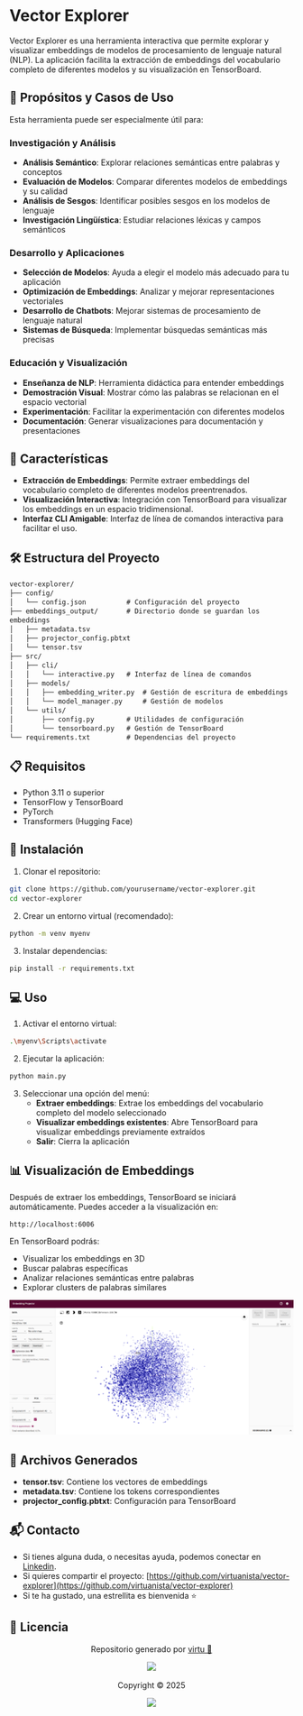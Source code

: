 # Vector Explorer

Vector Explorer es una herramienta interactiva que permite explorar y visualizar embeddings de modelos de procesamiento de lenguaje natural (NLP). La aplicación facilita la extracción de embeddings del vocabulario completo de diferentes modelos y su visualización en TensorBoard.

## 🎯 Propósitos y Casos de Uso

Esta herramienta puede ser especialmente útil para:

### Investigación y Análisis

- **Análisis Semántico**: Explorar relaciones semánticas entre palabras y conceptos
- **Evaluación de Modelos**: Comparar diferentes modelos de embeddings y su calidad
- **Análisis de Sesgos**: Identificar posibles sesgos en los modelos de lenguaje
- **Investigación Lingüística**: Estudiar relaciones léxicas y campos semánticos

### Desarrollo y Aplicaciones

- **Selección de Modelos**: Ayuda a elegir el modelo más adecuado para tu aplicación
- **Optimización de Embeddings**: Analizar y mejorar representaciones vectoriales
- **Desarrollo de Chatbots**: Mejorar sistemas de procesamiento de lenguaje natural
- **Sistemas de Búsqueda**: Implementar búsquedas semánticas más precisas

### Educación y Visualización

- **Enseñanza de NLP**: Herramienta didáctica para entender embeddings
- **Demostración Visual**: Mostrar cómo las palabras se relacionan en el espacio vectorial
- **Experimentación**: Facilitar la experimentación con diferentes modelos
- **Documentación**: Generar visualizaciones para documentación y presentaciones

## 🌟 Características

- **Extracción de Embeddings**: Permite extraer embeddings del vocabulario completo de diferentes modelos preentrenados.
- **Visualización Interactiva**: Integración con TensorBoard para visualizar los embeddings en un espacio tridimensional.
- **Interfaz CLI Amigable**: Interfaz de línea de comandos interactiva para facilitar el uso.

## 🛠️ Estructura del Proyecto

```
vector-explorer/
├── config/
│   └── config.json          # Configuración del proyecto
├── embeddings_output/       # Directorio donde se guardan los embeddings
│   ├── metadata.tsv
│   ├── projector_config.pbtxt
│   └── tensor.tsv
├── src/
│   ├── cli/
│   │   └── interactive.py   # Interfaz de línea de comandos
│   ├── models/
│   │   ├── embedding_writer.py  # Gestión de escritura de embeddings
│   │   └── model_manager.py     # Gestión de modelos
│   └── utils/
│       ├── config.py        # Utilidades de configuración
│       └── tensorboard.py   # Gestión de TensorBoard
└── requirements.txt         # Dependencias del proyecto
```

## 📋 Requisitos

- Python 3.11 o superior
- TensorFlow y TensorBoard
- PyTorch
- Transformers (Hugging Face)

## 🚀 Instalación

1. Clonar el repositorio:

```bash
git clone https://github.com/yourusername/vector-explorer.git
cd vector-explorer
```

2. Crear un entorno virtual (recomendado):

```bash
python -m venv myenv
```

3. Instalar dependencias:

```bash
pip install -r requirements.txt
```

## 💻 Uso

1. Activar el entorno virtual:

```bash
.\myenv\Scripts\activate
```

2. Ejecutar la aplicación:

```bash
python main.py
```

3. Seleccionar una opción del menú:
   - **Extraer embeddings**: Extrae los embeddings del vocabulario completo del modelo seleccionado
   - **Visualizar embeddings existentes**: Abre TensorBoard para visualizar embeddings previamente extraídos
   - **Salir**: Cierra la aplicación

## 📊 Visualización de Embeddings

Después de extraer los embeddings, TensorBoard se iniciará automáticamente. Puedes acceder a la visualización en:

```
http://localhost:6006
```

En TensorBoard podrás:

- Visualizar los embeddings en 3D
- Buscar palabras específicas
- Analizar relaciones semánticas entre palabras
- Explorar clusters de palabras similares

![Ejemplo de visualización de embeddings](src/example.PNG)

## 📁 Archivos Generados

- **tensor.tsv**: Contiene los vectores de embeddings
- **metadata.tsv**: Contiene los tokens correspondientes
- **projector_config.pbtxt**: Configuración para TensorBoard

## 📬 Contacto

- Si tienes alguna duda, o necesitas ayuda, podemos conectar en [Linkedin](https://www.linkedin.com/in/virtuanista/).
- Si quieres compartir el proyecto: [https://github.com/virtuanista/vector-explorer](https://github.com/virtuanista/vector-explorer)
- Si te ha gustado, una estrellita es bienvenida ⭐

## 📄 Licencia

<p align="center">
	Repositorio generado por <a href="https://github.com/virtuanista" target="_blank">virtu 🎣</a>
</p>

<p align="center">
	<img src="https://open.soniditos.com/cat_footer.svg" />
</p>

<p align="center">
	Copyright © 2025
</p>

<p align="center">
	<a href="/LICENSE"><img src="https://img.shields.io/static/v1.svg?style=for-the-badge&label=License&message=MIT&logoColor=d9e0ee&colorA=363a4f&colorB=b7bdf8"/></a>
</p>
